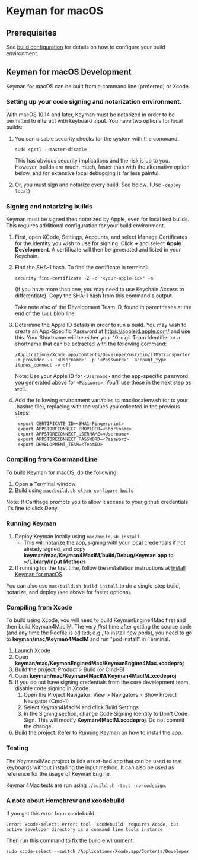 # Keyman for macOS

## Prerequisites
See [build configuration](../docs/build/index.md) for details on how to configure your build environment.

## Keyman for macOS Development

Keyman for macOS can be built from a command line (preferred) or Xcode.

### Setting up your code signing and notarization environment.

With macOS 10.14 and later, Keyman must be notarized in order to be permitted to interact with
keyboard input. You have two options for local builds:

1. You can disable security checks for the system with the command:

    `sudo spctl --master-disable`

   This has obvious security implications and the risk is up to you. However, builds are
   much, much, faster than with the alternative option below, and for extensive local
   debugging is far less painful.

2. Or, you must sign and notarize every build. See below. (Use `-deploy local`)

### Signing and notarizing builds

Keyman must be signed then notarized by Apple, even for local test builds. This requires additional
configuration for your build environment.

1. First, open XCode, Settings, Accounts, and select Manage Certificates for the identity
   you wish to use for signing. Click **+** and select **Apple Development**. A
   certificate will then be generated and listed in your Keychain.

2. Find the SHA-1 hash. To find the certificate in terminal:

   `security find-certificate -Z -c "<your-apple-id>" -a`

   (If you have more than one, you may need to use Keychain Access to differentiate).
   Copy the SHA-1 hash from this command's output.

   Take note also of the Development Team ID, found in parentheses at the end of the
   `labl` blob line.

2. Determine the Apple ID details in order to run a build. You may wish to create an
   App-Specific Password at https://appleid.apple.com/ and use this. Your Shortname will
   be either your 10-digit Team Identifier or a shortname that can be extracted with
   the following command:

   `/Applications/Xcode.app/Contents/Developer/usr/bin/iTMSTransporter -m provider -u '<Username>' -p '<Password>' -account_type itunes_connect -v off`

   Note: Use your Apple ID for `<Username>` and the app-specific password you generated above
   for `<Password>`. You'll use these in the next step as well.

3. Add the following environment variables to mac/localenv.sh (or to your .bashrc file), replacing with the
   values you collected in the previous steps:

        export CERTIFICATE_ID=<SHA1-Fingerprint>
        export APPSTORECONNECT_PROVIDER=<Shortname>
        export APPSTORECONNECT_USERNAME=<Username>
        export APPSTORECONNECT_PASSWORD=<Password>
        export DEVELOPMENT_TEAM=<TeamID>

### Compiling from Command Line

To build Keyman for macOS, do the following:
1. Open a Terminal window.
2. Build using `mac/build.sh clean configure build`

Note: If Carthage prompts you to allow it access to your github credentials, it's fine to click Deny.

### Running Keyman

1. Deploy Keyman locally using `mac/build.sh install`.
    * This will notarize the app, signing with your local credentials if not already signed, and copy **keyman/mac/Keyman4MacIM/build/Debug/Keyman.app** to **~/Library/Input Methods**
2. If running for the first time, follow the installation instructions at [Install Keyman for macOS].

You can also use `mac/build.sh build install` to do a single-step build, notarize, and deploy (see above for faster options).

### Compiling from Xcode

To build using Xcode, you will need to build KeymanEngine4Mac first and then build Keyman4MacIM. The very _first_ time after getting the source code (and any time the Podfile is edited; e.g., to install new pods), you need to go to **keyman/mac/Keyman4MacIM** and run "pod install" in Terminal.

1. Launch Xcode
2. Open **keyman/mac/KeymanEngine4Mac/KeymanEngine4Mac.xcodeproj**
3. Build the project: Product > Build (or Cmd-B)
4. Open **keyman/mac/Keyman4MacIM/Keyman4MacIM.xcodeproj**
5. If you do not have signing credentials from the core development team, disable code signing in Xcode.
    1. Open the Project Navigator: View > Navigators > Show Project Navigator (Cmd-1)
    2. Select Keyman4MacIM and click Build Settings
    3. In the Signing section, change Code Signing Identity to Don't Code Sign. This will modify
    **Keyman4MacIM.xcodeproj**. Do not commit the change.
6. Build the project. Refer to [Running Keyman](#running-keyman) on how to install the app.

### Testing

The Keyman4Mac project builds a test-bed app that can be used to test keyboards without installing the input method.
It can also be used as reference for the usage of Keyman Engine.

Keyman4Mac tests are run using `./build.sh -test -no-codesign`.

### A note about Homebrew and xcodebuild

If you get this error from xcodebuild:

`Error: xcode-select: error: tool 'xcodebuild' requires Xcode, but active developer directory is a command line tools instance`

Then run this command to fix the build environment:

`sudo xcode-select --switch /Applications/Xcode.app/Contents/Developer`

[Install Keyman for macOS]: https://help.keyman.com/products/mac/current-version/start/install-keyman
